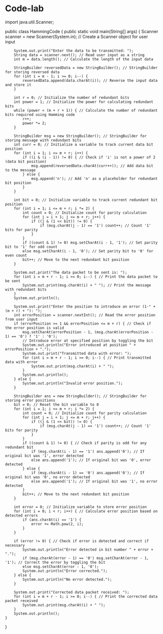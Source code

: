 # Code-lab
import java.util.Scanner;

public class HammingCode {
    public static void main(String[] args) {
        Scanner scanner = new Scanner(System.in); // Create a Scanner object for user input

        System.out.print("Enter the data to be transmitted: ");
        String data = scanner.next(); // Read user input as a string
        int m = data.length(); // Calculate the length of the input data

        StringBuilder reversedData = new StringBuilder(); // StringBuilder for storing reversed data
        for (int i = m - 1; i >= 0; i--) {
            reversedData.append(data.charAt(i)); // Reverse the input data and store it
        }

        int r = 0; // Initialize the number of redundant bits
        int power = 1; // Initialize the power for calculating redundant bits
        while (power < (m + r + 1)) { // Calculate the number of redundant bits required using Hamming code
            r++;
            power *= 2;
        }

        StringBuilder msg = new StringBuilder(); // StringBuilder for storing message with redundant bits
        int curr = 0; // Initialize a variable to track current data bit position
        for (int i = 1; i <= m + r; i++) {
            if ((i & (i - 1)) != 0) { // Check if 'i' is not a power of 2 (data bit position)
                msg.append(reversedData.charAt(curr++)); // Add data bit to the message
            } else {
                msg.append('n'); // Add 'n' as a placeholder for redundant bit position
            }
        }

        int bit = 0; // Initialize variable to track current redundant bit position
        for (int i = 1; i <= m + r; i *= 2) {
            int count = 0; // Initialize count for parity calculation
            for (int j = i + 1; j <= m + r; j++) {
                if ((j & (1 << bit)) != 0) {
                    if (msg.charAt(j - 1) == '1') count++; // Count '1' bits for parity
                }
            }
            if ((count & 1) != 0) msg.setCharAt(i - 1, '1'); // Set parity bit to '1' for odd count
            else msg.setCharAt(i - 1, '0'); // Set parity bit to '0' for even count
            bit++; // Move to the next redundant bit position
        }

        System.out.print("The data packet to be sent is: ");
        for (int i = m + r - 1; i >= 0; i--) { // Print the data packet to be sent
            System.out.print(msg.charAt(i) + " "); // Print the message with redundant bits
        }
        System.out.println();

        System.out.print("Enter the position to introduce an error (1-" + (m + r) + "): ");
        int errorPosition = scanner.nextInt(); // Read the error position from user input
        if (errorPosition >= 1 && errorPosition <= m + r) { // Check if the error position is valid
            msg.setCharAt(errorPosition - 1, (msg.charAt(errorPosition - 1) == '0') ? '1' : '0');
            // Introduce error at specified position by toggling the bit
            System.out.println("Error introduced at position " + errorPosition + ".");
            System.out.print("Transmitted data with error: ");
            for (int i = m + r - 1; i >= 0; i--) { // Print transmitted data with error
                System.out.print(msg.charAt(i) + " ");
            }
            System.out.println();
        } else {
            System.out.println("Invalid error position.");
        }

        StringBuilder ans = new StringBuilder(); // StringBuilder for storing error positions
        bit = 0; // Reset the bit variable to 0
        for (int i = 1; i <= m + r; i *= 2) {
            int count = 0; // Initialize count for parity calculation
            for (int j = i + 1; j <= m + r; j++) {
                if ((j & (1 << bit)) != 0) {
                    if (msg.charAt(j - 1) == '1') count++; // Count '1' bits for parity
                }
            }
            if ((count & 1) != 0) { // Check if parity is odd for any redundant bit
                if (msg.charAt(i - 1) == '1') ans.append('0'); // If original bit was '1', error detected
                else ans.append('1'); // If original bit was '0', error detected
            } else {
                if (msg.charAt(i - 1) == '0') ans.append('0'); // If original bit was '0', no error detected
                else ans.append('1'); // If original bit was '1', no error detected
            }
            bit++; // Move to the next redundant bit position
        }

        int error = 0; // Initialize variable to store error position
        for (int i = 0; i < r; i++) { // Calculate error position based on detected errors
            if (ans.charAt(i) == '1') {
                error += Math.pow(2, i);
            }
        }

        if (error != 0) { // Check if error is detected and correct if necessary
            System.out.println("Error detected in bit number " + error + ".");
            if (msg.charAt(error - 1) == '0') msg.setCharAt(error - 1, '1'); // Correct the error by toggling the bit
            else msg.setCharAt(error - 1, '0');
            System.out.println("Error corrected.");
        } else {
            System.out.println("No error detected.");
        }

        System.out.print("Corrected data packet received: ");
        for (int i = m + r - 1; i >= 0; i--) { // Print the corrected data packet received
            System.out.print(msg.charAt(i) + " ");
        }
        System.out.println();
    }
}
